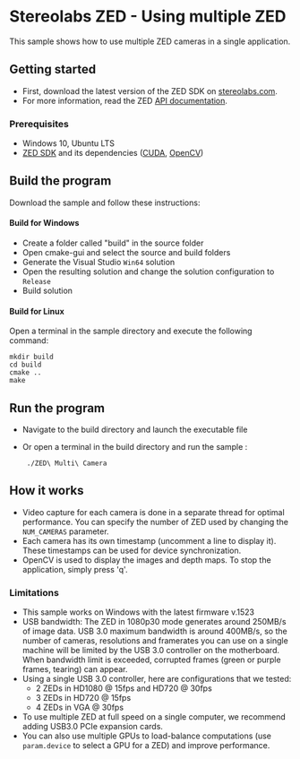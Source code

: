 # Stereolabs ZED - Using multiple ZED

This sample shows how to use multiple ZED cameras in a single application.

## Getting started

- First, download the latest version of the ZED SDK on [stereolabs.com](https://www.stereolabs.com).
- For more information, read the ZED [API documentation](https://www.stereolabs.com/developers/documentation/API/latest).

### Prerequisites

- Windows 10, Ubuntu LTS
- [ZED SDK](https://www.stereolabs.com/developers/) and its dependencies ([CUDA](https://developer.nvidia.com/cuda-downloads), [OpenCV](https://github.com/opencv/opencv/releases))

## Build the program

Download the sample and follow these instructions:

#### Build for Windows

  - Create a folder called "build" in the source folder
  - Open cmake-gui and select the source and build folders
  - Generate the Visual Studio `Win64` solution
  - Open the resulting solution and change the solution configuration to `Release`
  - Build solution

#### Build for Linux

Open a terminal in the sample directory and execute the following command:

    mkdir build
    cd build
    cmake ..
    make

## Run the program

- Navigate to the build directory and launch the executable file
- Or open a terminal in the build directory and run the sample :

       ./ZED\ Multi\ Camera

## How it works

- Video capture for each camera is done in a separate thread for optimal performance. You can specify the number of ZED used by changing the `NUM_CAMERAS` parameter.
- Each camera has its own timestamp (uncomment a line to display it). These timestamps can be used for device synchronization.
- OpenCV is used to display the images and depth maps. To stop the application, simply press 'q'.


### Limitations

- This sample works on Windows with the latest firmware v.1523
- USB bandwidth: The ZED  in 1080p30 mode generates around 250MB/s of image data. USB 3.0 maximum bandwidth is around 400MB/s, so the number of cameras, resolutions and framerates you can use on a single machine will be limited by the USB 3.0 controller on the motherboard. When bandwidth limit is exceeded, corrupted frames (green or purple frames, tearing) can appear.
- Using a single USB 3.0 controller, here are configurations that we tested:
  - 2 ZEDs in HD1080 @ 15fps and HD720 @ 30fps
  - 3 ZEDs in HD720 @ 15fps
  - 4 ZEDs in VGA @ 30fps
- To use multiple ZED at full speed on a single computer, we recommend adding USB3.0 PCIe expansion cards.
- You can also use multiple GPUs to load-balance computations (use `param.device` to select a GPU for a ZED) and improve performance.

